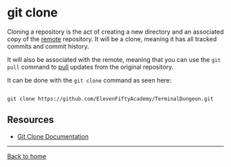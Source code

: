 # git clone

Cloning a repository is the act of creating a new directory and an associated copy of the [remote](./REMOTE.md) repository. It will be a clone, meaning it has all tracked commits and commit history.

It will also be associated with the remote, meaning that you can use the `git pull` command to [pull](./PULL.md) updates from the original repository.

It can be done with the `git clone` command as seen here:

```

git clone https://github.com/ElevenFiftyAcademy/TerminalDungeon.git

```

## Resources

- [Git Clone Documentation](https://git-scm.com/docs/git-clone)

---

[Back to home](../README.md)